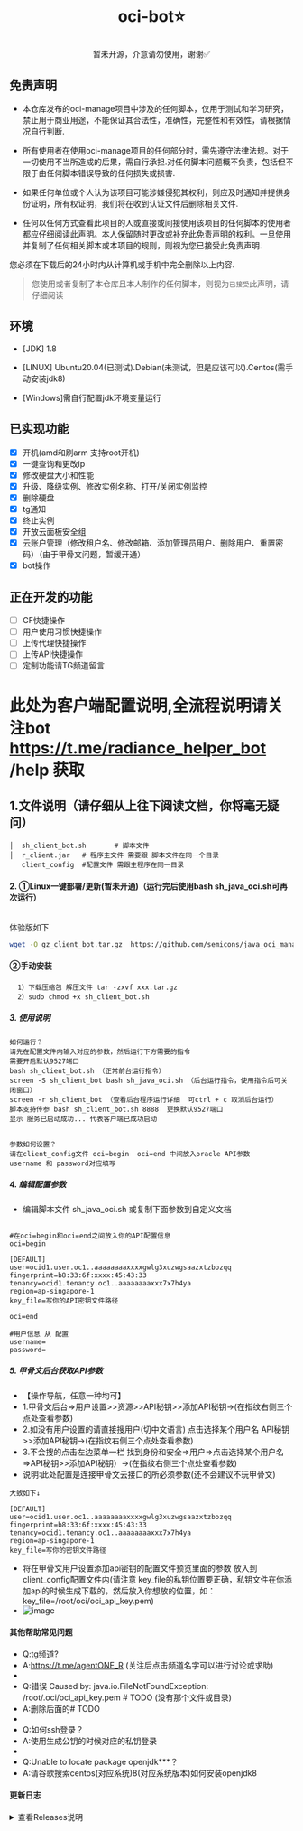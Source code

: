 
# <p align="center">oci-bot⭐</p>
<p align="center">暂未开源，介意请勿使用，谢谢✅</P>

## 免责声明
- 本仓库发布的oci-manage项目中涉及的任何脚本，仅用于测试和学习研究，禁止用于商业用途，不能保证其合法性，准确性，完整性和有效性，请根据情况自行判断.

- 所有使用者在使用oci-manage项目的任何部分时，需先遵守法律法规。对于一切使用不当所造成的后果，需自行承担.对任何脚本问题概不负责，包括但不限于由任何脚本错误导致的任何损失或损害.

- 如果任何单位或个人认为该项目可能涉嫌侵犯其权利，则应及时通知并提供身份证明，所有权证明，我们将在收到认证文件后删除相关文件.

- 任何以任何方式查看此项目的人或直接或间接使用该项目的任何脚本的使用者都应仔细阅读此声明。本人保留随时更改或补充此免责声明的权利。一旦使用并复制了任何相关脚本或本项目的规则，则视为您已接受此免责声明.

您必须在下载后的24小时内从计算机或手机中完全删除以上内容.

> 您使用或者复制了本仓库且本人制作的任何脚本，则视为`已接受`此声明，请仔细阅读

## 环境

- [JDK] 1.8

- [LINUX] Ubuntu20.04(已测试).Debian(未测试，但是应该可以).Centos(需手动安装jdk8)
- [Windows]需自行配置jdk环境变量运行

## 已实现功能
* [x] 开机(amd和刷arm 支持root开机)
* [x] 一键查询和更改ip
* [x] 修改硬盘大小和性能
* [x] 升级、降级实例、修改实例名称、打开/关闭实例监控
* [x] 删除硬盘
* [x] tg通知
* [x] 终止实例
* [x] 开放云面板安全组
* [x] 云账户管理（修改租户名、修改邮箱、添加管理员用户、删除用户、重置密码）（由于甲骨文问题，暂缓开通）
* [x] bot操作

## 正在开发的功能
* [ ] CF快捷操作
* [ ] 用户使用习惯快捷操作
* [ ] 上传代理快捷操作
* [ ] 上传API快捷操作
* [ ] 定制功能请TG频道留言

# 此处为客户端配置说明,全流程说明请关注bot https://t.me/radiance_helper_bot /help 获取

## 1.文件说明（**请仔细从上往下阅读文档，你将毫无疑问**）
```text
│  sh_client_bot.sh       # 脚本文件
│  r_client.jar   # 程序主文件 需要跟 脚本文件在同一个目录
   client_config  #配置文件 需跟主程序在同一目录
```

#### 2. ①Linux一键部署/更新(暂未开通)（运行完后使用bash sh_java_oci.sh可再次运行）
```bash

```
体验版如下
```bash
wget -O gz_client_bot.tar.gz  https://github.com/semicons/java_oci_manage/releases/download/v2.0.0.1/gz_client_bot.tar.gz && tar -zxvf gz_client_bot.tar.gz --exclude=client_config  && tar -zxvf gz_client_bot.tar.gz --skip-old-files client_config && chmod +x sh_client_bot.sh
```

#### ②手动安装
```text
  1）下载压缩包 解压文件 tar -zxvf xxx.tar.gz 
  2）sudo chmod +x sh_client_bot.sh
```
##### 3. 使用说明
```text
如何运行？
请先在配置文件内输入对应的参数，然后运行下方需要的指令
需要开启默认9527端口
bash sh_client_bot.sh （正常前台运行指令）
screen -S sh_client_bot bash sh_java_oci.sh （后台运行指令，使用指令后可关闭窗口）
screen -r sh_client_bot （查看后台程序运行详细  可ctrl + c 取消后台运行）
脚本支持传参 bash sh_client_bot.sh 8888  更换默认9527端口
显示 服务已启动成功... 代表客户端已成功启动


参数如何设置？
请在client_config文件 oci=begin  oci=end 中间放入oracle API参数
username 和 password对应填写
```
##### 4. 编辑配置参数
- 编辑脚本文件 sh_java_oci.sh 或复制下面参数到自定义文档
```text

#在oci=begin和oci=end之间放入你的API配置信息
oci=begin

[DEFAULT]
user=ocid1.user.oc1..aaaaaaaaxxxxgwlg3xuzwgsaazxtzbozqq
fingerprint=b8:33:6f:xxxx:45:43:33
tenancy=ocid1.tenancy.oc1..aaaaaaaaxxx7x7h4ya
region=ap-singapore-1
key_file=写你的API密钥文件路径

oci=end

#用户信息 从 配置
username=
password=

```

##### 5. 甲骨文后台获取API参数
- 【操作导航，任意一种均可】
- 1.甲骨文后台=>用户设置>>资源>>API秘钥>>添加API秘钥->(在指纹右侧三个点处查看参数)
- 2.如没有用户设置的请直接搜用户(切中文语言) 点击选择某个用户名 API秘钥>>添加API秘钥->(在指纹右侧三个点处查看参数)
- 3.不会搜的点击左边菜单一栏 找到身份和安全=>用户=>点击选择某个用户名=>API秘钥>>添加API秘钥）->(在指纹右侧三个点处查看参数)
- 说明∶此处配置是连接甲骨文云接口的所必须参数(还不会建议不玩甲骨文)
```text
大致如下↓

[DEFAULT]
user=ocid1.user.oc1..aaaaaaaaxxxxgwlg3xuzwgsaazxtzbozqq
fingerprint=b8:33:6f:xxxx:45:43:33
tenancy=ocid1.tenancy.oc1..aaaaaaaaxxx7x7h4ya
region=ap-singapore-1
key_file=写你的密钥文件路径
```
- 将在甲骨文用户设置添加api密钥的配置文件预览里面的参数 放入到client_config配置文件内(请注意 key_file的私钥位置要正确，私钥文件在你添加api的时候生成下载的，然后放入你想放的位置，如：key_file=/root/oci/oci_api_key.pem)
- ![image](https://github.com/semicons/java_oci_manage/blob/main/1637652579448.jpg)



#### 其他帮助常见问题
- Q:tg频道?
- A:https://t.me/agentONE_R  (关注后点击频道名字可以进行讨论或求助)
- 
- Q:错误 Caused by: java.io.FileNotFoundException: /root/.oci/oci_api_key.pem # TODO (没有那个文件或目录) 
- A:删除后面的# TODO
- 
- Q:如何ssh登录？
- A:使用生成公钥的时候对应的私钥登录
- 
- Q:Unable to locate package openjdk***？
- A:请谷歌搜索centos(对应系统)8(对应系统版本)如何安装openjdk8



#### 更新日志
<details>
<summary>查看Releases说明</summary>
 
> 证明该项目仍然存活


</details>
